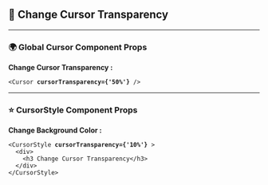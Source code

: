 <h2>
🔦 Change Cursor Transparency
</h2>
<p>
</p>

[//]: # (----)
<hr>

[//]: # (------------------------------------------)
<h3>🌍 Global Cursor Component Props </h3>

[//]: # (------------------------------------------)
<p> <b> Change Cursor Transparency :</b> </p>
<pre><code>&lt;Cursor <b>cursorTransparency={'50%'}</b> /&gt;
</code></pre>

[//]: # (------------------------------------------)

<hr>

[//]: # (------------------------------------------)
<h3>⭐️ CursorStyle Component Props </h3>
<p> <b> Change Background Color :</b> </p>
<pre><code>&lt;CursorStyle <b>cursorTransparency={'10%'}</b> &gt;
  &lt;div&gt;
    &lt;h3 Change Cursor Transparency&lt;/h3&gt;
  &lt;/div&gt;
&lt;/CursorStyle&gt;
</code></pre>

